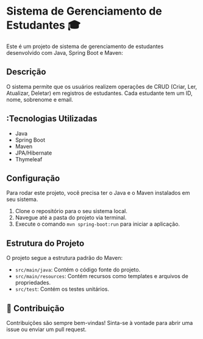 # Sistema de Gerenciamento de Estudantes :mortar_board:

Este é um projeto de sistema de gerenciamento de estudantes desenvolvido com Java, Spring Boot e Maven:

## Descrição

O sistema permite que os usuários realizem operações de CRUD (Criar, Ler, Atualizar, Deletar) em registros de estudantes. Cada estudante tem um ID, nome, sobrenome e email.

## :Tecnologias Utilizadas

- Java
- Spring Boot
- Maven
- JPA/Hibernate
- Thymeleaf

##  Configuração

Para rodar este projeto, você precisa ter o Java e o Maven instalados em seu sistema.

1. Clone o repositório para o seu sistema local.
2. Navegue até a pasta do projeto via terminal.
3. Execute o comando `mvn spring-boot:run` para iniciar a aplicação.

##  Estrutura do Projeto

O projeto segue a estrutura padrão do Maven:

- `src/main/java`: Contém o código fonte do projeto.
- `src/main/resources`: Contém recursos como templates e arquivos de propriedades.
- `src/test`: Contém os testes unitários.


## :handshake: Contribuição

Contribuições são sempre bem-vindas! Sinta-se à vontade para abrir uma issue ou enviar um pull request.

